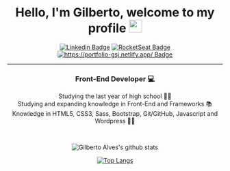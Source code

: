 <h1 align="center"> Hello, I'm Gilberto, welcome to my profile <img src="https://media.giphy.com/media/hvRJCLFzcasrR4ia7z/giphy.gif" width="30px"></h1>

<div align="center">
  
[![Linkedin Badge](https://img.shields.io/badge/-Linkedin-6633cc?style=flat-square&logo=Linkedin&logoColor=white&color=black&link=https://www.linkedin.com/in/gilberto-alves-377414199/)](https://www.linkedin.com/in/gilberto-alves-377414199/)
[![RocketSeat Badge](https://img.shields.io/badge/-RocketSeat-6633cc?style=flat-square&logo=Polymer-Project&logoColor=white&color=black&link=https://app.rocketseat.com.br/me/gilberto-alves-de-sousa-junior-1571157922)](https://app.rocketseat.com.br/me/gilberto-alves-de-sousa-junior-1571157922)
[![https://portfolio-gsj.netlify.app/ Badge](https://img.shields.io/badge/-Portfólio-6633cc?style=flat-square&logo=DTube&logoColor=white&color=black&link=https://portfolio-gsj.netlify.app/)](https://portfolio-gsj.netlify.app/)


</div>

<hr>

<h3 align="center">Front-End Developer 💻</h3>

<p align="center">
  Studying the last year of high school 👨‍🎓<br>
  Studying and expanding knowledge in Front-End and Frameworks 📚<br>
  Knowledge in HTML5, CSS3, Sass, Bootstrap, Git/GitHub, Javascript and Wordpress 👨‍💻<br>
</p>


<br>

<div align="center">

![Gilberto Alves's github stats](https://github-readme-stats.vercel.app/api?username=GilbertoASJ&show_icons=true&theme=dark)

[![Top Langs](https://github-readme-stats.vercel.app/api/top-langs/?username=GilbertoASJ&layout=compact&theme=dark)](https://github.com/felipecastrosales/github-readme-stats)

   </div>
